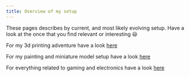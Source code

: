 ```yaml
---
title: Overview of my setup
---
```


These pages describes by current, and most likely evolving setup. Have a look at the once that you find relevant or interesting :smiley:

For my 3d printing adventure have a look [here](/setup/setup-3dprinting)

For my painting and miniature model setup have a look [here](/setup/setup-painting)

For everything related to gaming and electronics have a look [here](/setup/setup-computer) 